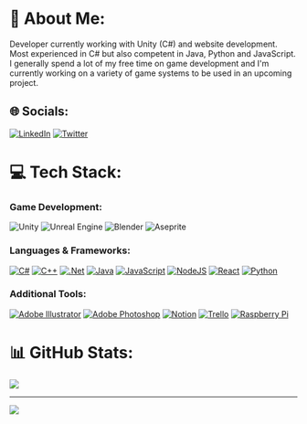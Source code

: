 # 💫 About Me:
Developer currently working with Unity (C#) and website development. <br>Most experienced in C# but also competent in Java, Python and JavaScript. I generally spend a lot of my free time on game development and I'm currently working on a variety of game systems to be used in an upcoming project.


## 🌐 Socials:
[![LinkedIn](https://img.shields.io/badge/LinkedIn-%230077B5.svg?logo=linkedin&logoColor=white)](https://linkedin.com/in/kristian-duke) [![Twitter](https://img.shields.io/badge/Twitter-%231DA1F2.svg?logo=Twitter&logoColor=white)](https://twitter.com/KristianDuke6) 

# 💻 Tech Stack:
### Game Development:
![Unity](https://img.shields.io/badge/-Unity-blueviolet?logo=unity&style=flat) ![Unreal Engine](https://img.shields.io/badge/-UnrealEngine-red?logo=unrealengine&style=flat) ![Blender](https://img.shields.io/badge/blender-%23F5792A.svg?style=flat&logo=blender&logoColor=white) ![Aseprite](https://img.shields.io/badge/Aseprite-FFFFFF?style=flat&logo=Aseprite&logoColor=#7D929E) 
### Languages & Frameworks:
[![C#](https://img.shields.io/badge/c%23-%23239120.svg?style=flat&logo=c-sharp&logoColor=white)](https://dotnet.microsoft.com/en-us/languages/csharp) [![C++](https://img.shields.io/badge/C%2B%2B-blue?style=flat&logo=cplusplus&logoColor=white)](https://isocpp.org/) [![.Net](https://img.shields.io/badge/.NET-5C2D91?style=flat&logo=.net&logoColor=white)](https://dotnet.microsoft.com/en-us/) [![Java](https://img.shields.io/badge/java-%23ED8B00.svg?style=flat&logo=java&logoColor=white)](https://www.oracle.com/uk/java/) [![JavaScript](https://img.shields.io/badge/javascript-%23323330.svg?style=flat&logo=javascript&logoColor=%23F7DF1E)](https://developer.mozilla.org/en-US/docs/Learn/JavaScript) [![NodeJS](https://img.shields.io/badge/node.js-6DA55F?style=flat&logo=node.js&logoColor=white)](https://nodejs.org/en) [![React](https://img.shields.io/badge/react-%2320232a.svg?style=flat&logo=react&logoColor=%2361DAFB)](https://react.dev/)  [![Python](https://img.shields.io/badge/python-3670A0?style=flat&logo=python&logoColor=ffdd54)](https://www.python.org/)

### Additional Tools: 
[![Adobe Illustrator](https://img.shields.io/badge/adobeillustrator-%23FF9A00.svg?style=flat&logo=adobeillustrator&logoColor=white)](https://www.adobe.com/uk/products/illustrator.html) [![Adobe Photoshop](https://img.shields.io/badge/adobephotoshop-%2331A8FF.svg?style=flat&logo=adobephotoshop&logoColor=white)](https://www.adobe.com/uk/products/photoshop.html) [![Notion](https://img.shields.io/badge/Notion-%23000000.svg?style=flat&logo=notion&logoColor=white)](https://www.notion.so/) [![Trello](https://img.shields.io/badge/Trello-%23026AA7.svg?style=flat&logo=Trello&logoColor=white)](https://trello.com/) [![Raspberry Pi](https://img.shields.io/badge/-RaspberryPi-C51A4A?style=flat&logo=Raspberry-Pi)](https://www.raspberrypi.org/)
# 📊 GitHub Stats:
![](https://github-readme-streak-stats.herokuapp.com/?user=kristianduke&theme=dark&hide_border=true)<br/>

---
[![](https://visitcount.itsvg.in/api?id=kristianduke&icon=0&color=1)](https://visitcount.itsvg.in)

<!-- Proudly created with GPRM ( https://gprm.itsvg.in ) -->
